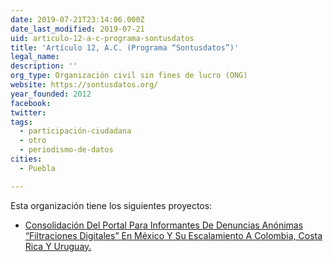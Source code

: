 ```yaml
---
date: 2019-07-21T23:14:06.000Z
date_last_modified: 2019-07-21
uid: articulo-12-a-c-programa-sontusdatos
title: 'Artículo 12, A.C. (Programa “Sontusdatos”)'
legal_name: 
description: ''
org_type: Organización civil sin fines de lucro (ONG)
website: https://sontusdatos.org/
year_founded: 2012
facebook: 
twitter: 
tags:
  - participación-ciudadana
  - otro
  - periodismo-de-datos
cities: 
  - Puebla

---
```


Esta organización tiene los siguientes proyectos:

- [Consolidación Del Portal Para Informantes De Denuncias Anónimas “Filtraciones Digitales” En México Y Su Escalamiento A Colombia, Costa Rica Y Uruguay.](/proyectos/consolidacion-del-portal-para-informantes-de-denuncias-anonimas-filtraciones-digitales-en-mexico-y-su-escalamiento-a-colombia-costa-rica-y-uruguay)
